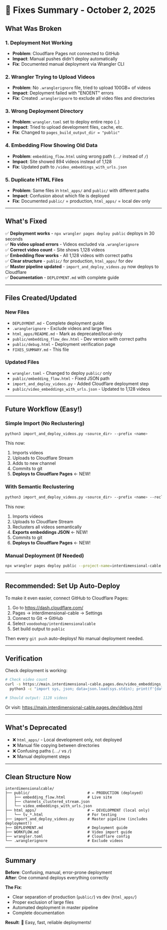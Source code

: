# 🔧 Fixes Summary - October 2, 2025

## What Was Broken

### 1. **Deployment Not Working**
- **Problem**: Cloudflare Pages not connected to GitHub
- **Impact**: Manual pushes didn't deploy automatically
- **Fix**: Documented manual deployment via Wrangler CLI

### 2. **Wrangler Trying to Upload Videos**
- **Problem**: No `.wranglerignore` file, tried to upload 100GB+ of videos
- **Impact**: Deployment failed with "ENOENT" errors
- **Fix**: Created `.wranglerignore` to exclude all video files and directories

### 3. **Wrong Deployment Directory**
- **Problem**: `wrangler.toml` set to deploy entire repo (`.`)
- **Impact**: Tried to upload development files, cache, etc.
- **Fix**: Changed to `pages_build_output_dir = "public"`

### 4. **Embedding Flow Showing Old Data**
- **Problem**: `embedding_flow.html` using wrong path (`../` instead of `/`)
- **Impact**: Site showed 894 videos instead of 1,128
- **Fix**: Updated path to `/video_embeddings_with_urls.json`

### 5. **Duplicate HTML Files**
- **Problem**: Same files in `html_apps/` and `public/` with different paths
- **Impact**: Confusion about which file is deployed
- **Fix**: Documented `public/` = production, `html_apps/` = local dev only

---

## What's Fixed

✅ **Deployment works** - `npx wrangler pages deploy public` deploys in 30 seconds  
✅ **No video upload errors** - Videos excluded via `.wranglerignore`  
✅ **Correct video count** - Site shows 1,128 videos  
✅ **Embedding flow works** - All 1,128 videos with correct paths  
✅ **Clear structure** - `public/` for production, `html_apps/` for dev  
✅ **Master pipeline updated** - `import_and_deploy_videos.py` now deploys to Cloudflare  
✅ **Documentation** - `DEPLOYMENT.md` with complete guide  

---

## Files Created/Updated

### New Files
- `DEPLOYMENT.md` - Complete deployment guide
- `.wranglerignore` - Exclude videos and large files
- `html_apps/README.md` - Mark as deprecated/local-only
- `public/embedding_flow_dev.html` - Dev version with correct paths
- `public/debug.html` - Deployment verification page
- `FIXES_SUMMARY.md` - This file

### Updated Files
- `wrangler.toml` - Changed to deploy `public/` only
- `public/embedding_flow.html` - Fixed JSON path
- `import_and_deploy_videos.py` - Added Cloudflare deployment step
- `public/video_embeddings_with_urls.json` - Updated to 1,128 videos

---

## Future Workflow (Easy!)

### Simple Import (No Reclustering)
```bash
python3 import_and_deploy_videos.py <source_dir> --prefix <name>
```
This now:
1. Imports videos
2. Uploads to Cloudflare Stream
3. Adds to new channel
4. Commits to git
5. **Deploys to Cloudflare Pages** ← NEW!

### With Semantic Reclustering
```bash
python3 import_and_deploy_videos.py <source_dir> --prefix <name> --recluster
```
This now:
1. Imports videos
2. Uploads to Cloudflare Stream
3. Reclusters all videos semantically
4. **Exports embeddings JSON** ← NEW!
5. Commits to git
6. **Deploys to Cloudflare Pages** ← NEW!

### Manual Deployment (If Needed)
```bash
npx wrangler pages deploy public --project-name=interdimensional-cable
```

---

## Recommended: Set Up Auto-Deploy

To make it even easier, connect GitHub to Cloudflare Pages:

1. Go to https://dash.cloudflare.com/
2. Pages → interdimensional-cable → Settings
3. Connect to Git → GitHub
4. Select `voodoohop/interdimensionalcable`
5. Set build output to `public`

Then every `git push` auto-deploys! No manual deployment needed.

---

## Verification

Check deployment is working:
```bash
# Check video count
curl -s https://main.interdimensional-cable.pages.dev/video_embeddings_with_urls.json | \
  python3 -c "import sys, json; data=json.load(sys.stdin); print(f'{data[\"total_videos\"]} videos')"

# Should output: 1128 videos
```

Or visit: https://main.interdimensional-cable.pages.dev/debug.html

---

## What's Deprecated

- ❌ `html_apps/` - Local development only, not deployed
- ❌ Manual file copying between directories
- ❌ Confusing paths (`../` vs `/`)
- ❌ Manual deployment steps

---

## Clean Structure Now

```
interdimensionalcable/
├── public/                          # ← PRODUCTION (deployed)
│   ├── embedding_flow.html          # Live site
│   ├── channels_clustered_stream.json
│   └── video_embeddings_with_urls.json
├── html_apps/                       # ← DEVELOPMENT (local only)
│   └── tv_*.html                    # For testing
├── import_and_deploy_videos.py      # Master pipeline (includes deployment!)
├── DEPLOYMENT.md                    # Deployment guide
├── WORKFLOW.md                      # Video import guide
├── wrangler.toml                    # Cloudflare config
└── .wranglerignore                  # Exclude videos
```

---

## Summary

**Before**: Confusing, manual, error-prone deployment  
**After**: One command deploys everything correctly  

**The Fix**: 
- Clear separation of production (`public/`) vs dev (`html_apps/`)
- Proper exclusion of large files
- Automated deployment in master pipeline
- Complete documentation

**Result**: 🎉 Easy, fast, reliable deployments!
